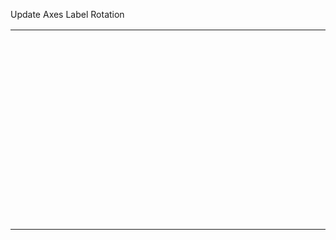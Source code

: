 Update Axes Label Rotation

<table><colgroup><col style="width: 33%" /><col style="width: 33%" /><col style="width: 33%" /></colgroup><tbody><tr class="odd"><td></td><td></td><td></td></tr><tr class="even"><td><div id="vertaxis" style="margin:0px 0px 0px 0px;height:300px;position:relative"></div></td><td><div id="chart" style="width:100%;height:100%;position:relative"></div></td><td></td></tr><tr class="odd"><td></td><td><div id="axis" style="margin:0px 0px 0px 0px;position:relative;width:800px"></div></td><td></td></tr></tbody></table>
